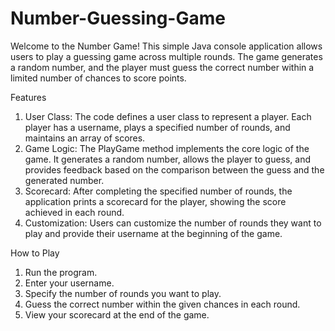 # Number-Guessing-Game
Welcome to the Number Game! This simple Java console application allows users to play a guessing game across multiple rounds. The game generates a random number, and the player must guess the correct number within a limited number of chances to score points.

Features

1. User Class: The code defines a user class to represent a player. Each player has a username, plays a specified number of rounds, and maintains an array of scores.
2. Game Logic: The PlayGame method implements the core logic of the game. It generates a random number, allows the player to guess, and provides feedback based on the comparison between the guess and the generated number.
3. Scorecard: After completing the specified number of rounds, the application prints a scorecard for the player, showing the score achieved in each round.
4. Customization: Users can customize the number of rounds they want to play and provide their username at the beginning of the game.

How to Play

1. Run the program.
2. Enter your username.
3. Specify the number of rounds you want to play.
4. Guess the correct number within the given chances in each round.
5. View your scorecard at the end of the game.
